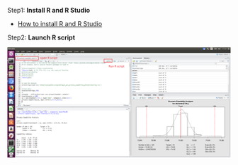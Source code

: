 Step1: **Install R and R Studio**
* [How to install R and R Studio](https://github.com/ivan0124/python-programming/wiki/How-to-install-R-and-R-Studio)

Step2: **Launch R script**

![result link](https://github.com/ivan0124/python-programming/blob/master/images/R_20190315_6.png)

